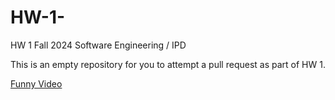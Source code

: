 # HW-1-

HW 1 Fall 2024 Software Engineering / IPD 

This is an empty repository for you to attempt a pull request as part of HW 1.

[Funny Video]([https://www.youtube.com/watch?v=dQw4w9WgXcQ](https://www.youtube.com/shorts/ulmKClgP85g))


